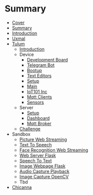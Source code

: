 # Summary

* [Cover](README.md)
* [Summary](SUMMARY.md)
* [Introduction](Introduction.md)
* [Uxmal](Uxmal/documentation/Uxmal.md)
* [Tulum](Tulum/documentation/Openstack.md)
   * [Introduction](Tulum/documentation/Introduction.md)
   * Device
       * [Development Board](Tulum/documentation/DevelopmentBoard.md)
       * [Telegram Bot](Tulum/documentation/TelegramBot.md)
       * [Bootup](Tulum/documentation/Bootup.md)
       * [Text Editors](Tulum/documentation/TextEditors.md)
       * [Setup](Tulum/documentation/DeviceSetup.md)
       * [Main](Tulum/documentation/Main.md)
       * [IoT101 Inc](Tulum/documentation/IoT101Inc.md)
       * [Mqtt Clients](Tulum/documentation/MqttClients.md)
       * [Sensors](Tulum/documentation/Sensors.md)
   * Server
       * [Setup](Tulum/documentation/ServerSetup.md)
       * [Dashboard](Tulum/documentation/Dashboard.md)
       * [Mqtt Broker](Tulum/documentation/MqttBroker.md)
   * [Challenge](Tulum/documentation/Challenge.md)
* Sandbox
   * [Picture Web Streaming](PictureWebStreaming/README.md)
   * [Text To Speech](TextToSpeech/README.md)
   * [Face Recognition Web Streaming](FaceRecognitionWebStreaming/README.md)
   * [Web Server Flask](WebServerFlask/README.md)
   * [Speech To Text](SpeechToText/README.md)
   * [Image Webpage Flask](ImageWebpageFlask/README.md)
   * [Audio Capture Playback](AudioCapturePlayback/README.md)
   * [Image Capture OpenCV](ImageCaptureOpenCV/README.md)
   * Tbd
* [Chicanna](Chicanna/documentation/Chicanna.md)

